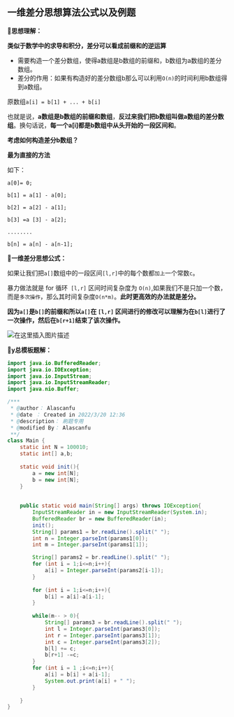 ## 一维差分思想算法公式以及例题

**📝思想理解：**

**类似于数学中的求导和积分，差分可以看成前缀和的逆运算**

- 需要构造一个差分数组，使得a数组是b数组的前缀和，b数组为a数组的差分数组。
- 差分的作用：如果有构造好的差分数组b那么可以利用`O(n)`的时间利用b数组得到a数组。

原数组`a[i] = b[1] + ... + b[i]`

也就是说，**a数组是b数组的前缀和数组**，**反过来我们把b数组叫做a数组的差分数组**。换句话说，**每一个a[i]都是b数组中从头开始的一段区间和**。

**考虑如何构造差分b数组？**

**最为直接的方法**

如下：

`a[0]= 0;`

`b[1] = a[1] - a[0];`

`b[2] = a[2] - a[1];`

`b[3] =a [3] - a[2];`

`........`

`b[n] = a[n] - a[n-1];`

**📝一维差分思想公式：**

如果让我们把`a[]`数组中的一段区间`[l,r]`中的每个数都`加上`一个常数`c`。

暴力做法就是 for 循环` [l,r]` 区间时间复杂度为 `O(n)`,如果我们不是只加一个数，而是`多次操作`，那么其时间复杂度`O(n*m)`。**此时更高效的办法就是差分。**

**因为`a[]`是`b[]`的前缀和所以`a[]`在 `[l,r]` 区间进行的修改可以理解为在`b[l]`进行了一次操作，然后在`b[r+1]`结束了该次操作。**

![在这里插入图片描述](https://img-blog.csdnimg.cn/20201215163431253.png?x-oss-process=image/watermark,type_ZmFuZ3poZW5naGVpdGk,shadow_10,text_aHR0cHM6Ly9ibG9nLmNzZG4ubmV0L3dlaXhpbl80NTYyOTI4NQ==,size_16,color_FFFFFF,t_70)

**📝y总模板题解：**

```java
import java.io.BufferedReader;
import java.io.IOException;
import java.io.InputStream;
import java.io.InputStreamReader;
import java.nio.Buffer;

/***
 * @author： Alascanfu
 * @date ： Created in 2022/3/20 12:36
 * @description： 刷题专用
 * @modified By： Alascanfu
 **/
class Main {
    static int N = 100010;
    static int[] a,b;
    
    static void init(){
        a = new int[N];
        b = new int[N];
    }
    
    
    public static void main(String[] args) throws IOException{
        InputStreamReader in = new InputStreamReader(System.in);
        BufferedReader br = new BufferedReader(in);
        init();
        String[] params1 = br.readLine().split(" ");
        int n = Integer.parseInt(params1[0]);
        int m = Integer.parseInt(params1[1]);

        String[] params2 = br.readLine().split(" ");
        for (int i = 1;i<=n;i++){
            a[i] = Integer.parseInt(params2[i-1]);
        }
        
        for (int i = 1;i<=n;i++){
            b[i] = a[i]-a[i-1];
        }
        
        while(m-- > 0){
            String[] params3 = br.readLine().split(" ");
            int l = Integer.parseInt(params3[0]);
            int r = Integer.parseInt(params3[1]);
            int c = Integer.parseInt(params3[2]);
            b[l] += c;
            b[r+1] -=c;
        }
        for (int i = 1 ;i<=n;i++){
            a[i] = b[i] + a[i-1];
            System.out.print(a[i] + " ");
        }
        
    }
}
```
